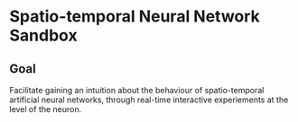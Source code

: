 # Spatio-temporal Neural Network Sandbox

## Goal
Facilitate gaining an intuition about the behaviour of spatio-temporal artificial neural networks, through real-time
interactive experiements at the level of the neuron.
